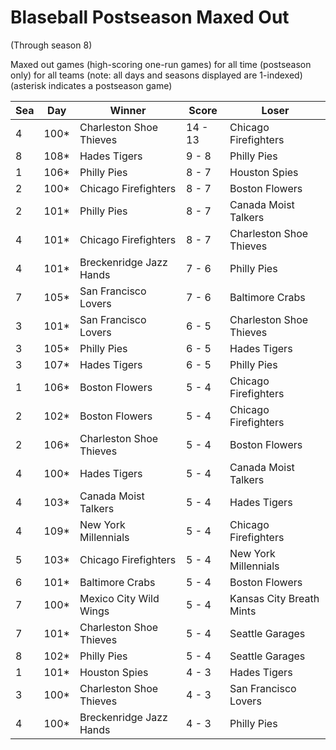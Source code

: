 # Blaseball Postseason Maxed Out
(Through season 8)



Maxed out games (high-scoring one-run games) for all time (postseason only) for all teams (note: all days and seasons displayed are 1-indexed) (asterisk indicates a postseason game)


| Sea | Day | Winner | Score | Loser | 
| ------ |------ |------ |------ |------ |
| 4 | 100* | Charleston Shoe Thieves | 14 - 13 | Chicago Firefighters | 
| 8 | 108* | Hades Tigers | 9 - 8 | Philly Pies | 
| 1 | 106* | Philly Pies | 8 - 7 | Houston Spies | 
| 2 | 100* | Chicago Firefighters | 8 - 7 | Boston Flowers | 
| 2 | 101* | Philly Pies | 8 - 7 | Canada Moist Talkers | 
| 4 | 101* | Chicago Firefighters | 8 - 7 | Charleston Shoe Thieves | 
| 4 | 101* | Breckenridge Jazz Hands | 7 - 6 | Philly Pies | 
| 7 | 105* | San Francisco Lovers | 7 - 6 | Baltimore Crabs | 
| 3 | 101* | San Francisco Lovers | 6 - 5 | Charleston Shoe Thieves | 
| 3 | 105* | Philly Pies | 6 - 5 | Hades Tigers | 
| 3 | 107* | Hades Tigers | 6 - 5 | Philly Pies | 
| 1 | 106* | Boston Flowers | 5 - 4 | Chicago Firefighters | 
| 2 | 102* | Boston Flowers | 5 - 4 | Chicago Firefighters | 
| 2 | 106* | Charleston Shoe Thieves | 5 - 4 | Boston Flowers | 
| 4 | 100* | Hades Tigers | 5 - 4 | Canada Moist Talkers | 
| 4 | 103* | Canada Moist Talkers | 5 - 4 | Hades Tigers | 
| 4 | 109* | New York Millennials | 5 - 4 | Chicago Firefighters | 
| 5 | 103* | Chicago Firefighters | 5 - 4 | New York Millennials | 
| 6 | 101* | Baltimore Crabs | 5 - 4 | Boston Flowers | 
| 7 | 100* | Mexico City Wild Wings | 5 - 4 | Kansas City Breath Mints | 
| 7 | 101* | Charleston Shoe Thieves | 5 - 4 | Seattle Garages | 
| 8 | 102* | Philly Pies | 5 - 4 | Seattle Garages | 
| 1 | 101* | Houston Spies | 4 - 3 | Hades Tigers | 
| 3 | 100* | Charleston Shoe Thieves | 4 - 3 | San Francisco Lovers | 
| 4 | 100* | Breckenridge Jazz Hands | 4 - 3 | Philly Pies | 



